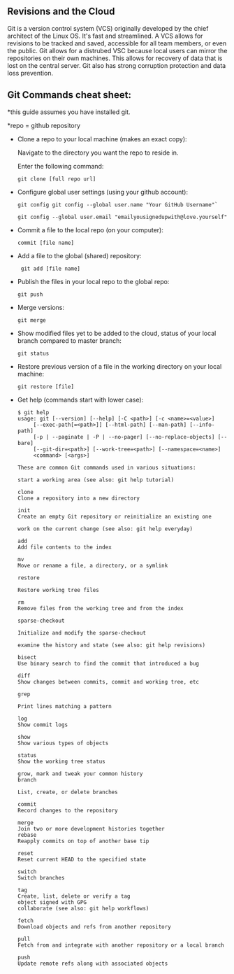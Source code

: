 ## Revisions and the Cloud

Git is a version control system (VCS) originally developed by the chief architect of the Linux OS. It's fast and streamlined. A VCS allows for revisions to be tracked and saved, accessible for all team members, or even the public. Git allows for a distrubed VSC because local users can mirror the repositories on their own machines. This allows for recovery of data that is lost on the central server. Git also has strong corruption protection and data loss prevention. 

## Git Commands cheat sheet:
*this guide assumes you have installed git. 

*repo = github repository

+ Clone a repo to your local machine (makes an exact copy):

   Navigate to the directory you want the repo to reside in. 

   Enter the following command:

      git clone [full repo url]

+ Configure global user settings (using your github account):

      git config git config --global user.name "Your GitHub Username"` 

      git config --global user.email "emailyousignedupwith@love.yourself" 

+ Commit a file to the local repo (on your computer): 

      commit [file name]

 + Add a file to the global (shared) repository:

        git add [file name]
 

+ Publish the files in your local repo to the global repo:
          
      git push

+ Merge versions:
    
      git merge 

+ Show modified files yet to be added to the cloud, status of your local branch compared to master branch: 

      git status 

+ Restore previous version of a file in the working directory on your local machine: 

      git restore [file]

+ Get help (commands start with lower case): 

      $ git help
      usage: git [--version] [--help] [-C <path>] [-c <name>=<value>]
           [--exec-path[=<path>]] [--html-path] [--man-path] [--info-path]
           [-p | --paginate | -P | --no-pager] [--no-replace-objects] [--bare]
           [--git-dir=<path>] [--work-tree=<path>] [--namespace=<name>]
           <command> [<args>]

      These are common Git commands used in various situations:

      start a working area (see also: git help tutorial)
      
      clone             
      Clone a repository into a new directory
      
      init              
      Create an empty Git repository or reinitialize an existing one

      work on the current change (see also: git help everyday)
       
      add               
      Add file contents to the index
      
      mv                
      Move or rename a file, a directory, or a symlink
      
      restore           
      
      Restore working tree files
      
      rm                
      Remove files from the working tree and from the index
      
      sparse-checkout   
      
      Initialize and modify the sparse-checkout

      examine the history and state (see also: git help revisions)

      bisect            
      Use binary search to find the commit that introduced a bug
      
      diff              
      Show changes between commits, commit and working tree, etc

      grep              
      
      Print lines matching a pattern
      
      log               
      Show commit logs
      
      show             
      Show various types of objects
      
      status            
      Show the working tree status

      grow, mark and tweak your common history
      branch            
      
      List, create, or delete branches
      
      commit            
      Record changes to the repository
     
      merge             
      Join two or more development histories together
      rebase            
      Reapply commits on top of another base tip
      
      reset             
      Reset current HEAD to the specified state
      
      switch            
      Switch branches
      
      tag               
      Create, list, delete or verify a tag 
      object signed with GPG
      collaborate (see also: git help workflows)
      
      fetch             
      Download objects and refs from another repository
      
      pull             
      Fetch from and integrate with another repository or a local branch
      
      push              
      Update remote refs along with associated objects
